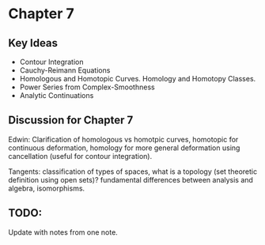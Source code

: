 # Chapter 7

## Key Ideas

* Contour Integration
* Cauchy-Reimann Equations
* Homologous and Homotopic Curves. Homology and Homotopy Classes.
* Power Series from Complex-Smoothness
* Analytic Continuations

## Discussion for Chapter 7

Edwin: Clarification of homologous vs homotpic curves, homotopic for continuous deformation, homology for more general deformation using cancellation (useful for contour integration).

Tangents: classification of types of spaces, what is a topology (set theoretic definition using open sets)? fundamental differences between analysis and algebra, isomorphisms.

## TODO:

Update with notes from one note.


